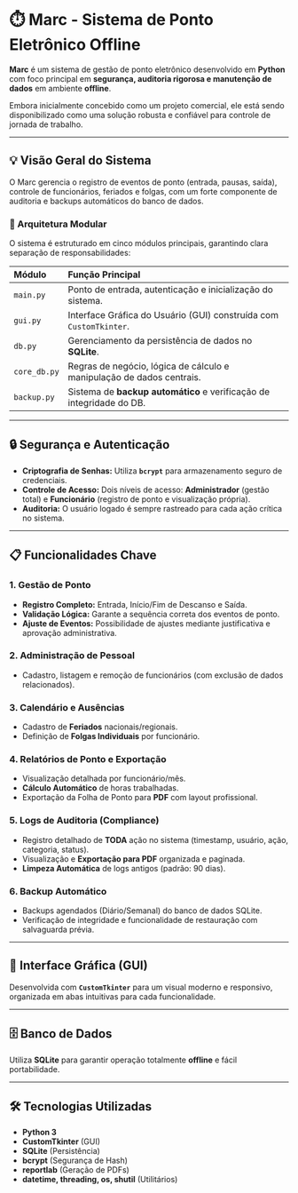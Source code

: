 # ⏱️ Marc - Sistema de Ponto Eletrônico Offline

**Marc** é um sistema de gestão de ponto eletrônico desenvolvido em **Python** com foco principal em **segurança, auditoria rigorosa e manutenção de dados** em ambiente **offline**.

Embora inicialmente concebido como um projeto comercial, ele está sendo disponibilizado como uma solução robusta e confiável para controle de jornada de trabalho.

---

## 💡 Visão Geral do Sistema

O Marc gerencia o registro de eventos de ponto (entrada, pausas, saída), controle de funcionários, feriados e folgas, com um forte componente de auditoria e backups automáticos do banco de dados.

### 🧱 Arquitetura Modular

O sistema é estruturado em cinco módulos principais, garantindo clara separação de responsabilidades:

| Módulo | Função Principal |
| :--- | :--- |
| `main.py` | Ponto de entrada, autenticação e inicialização do sistema. |
| `gui.py` | Interface Gráfica do Usuário (GUI) construída com `CustomTkinter`. |
| `db.py` | Gerenciamento da persistência de dados no **SQLite**. |
| `core_db.py` | Regras de negócio, lógica de cálculo e manipulação de dados centrais. |
| `backup.py` | Sistema de **backup automático** e verificação de integridade do DB. |

---

## 🔒 Segurança e Autenticação

- **Criptografia de Senhas:** Utiliza **`bcrypt`** para armazenamento seguro de credenciais.
- **Controle de Acesso:** Dois níveis de acesso: **Administrador** (gestão total) e **Funcionário** (registro de ponto e visualização própria).
- **Auditoria:** O usuário logado é sempre rastreado para cada ação crítica no sistema.

---

## 📋 Funcionalidades Chave

### 1. Gestão de Ponto
- **Registro Completo:** Entrada, Início/Fim de Descanso e Saída.
- **Validação Lógica:** Garante a sequência correta dos eventos de ponto.
- **Ajuste de Eventos:** Possibilidade de ajustes mediante justificativa e aprovação administrativa.

### 2. Administração de Pessoal
- Cadastro, listagem e remoção de funcionários (com exclusão de dados relacionados).

### 3. Calendário e Ausências
- Cadastro de **Feriados** nacionais/regionais.
- Definição de **Folgas Individuais** por funcionário.

### 4. Relatórios de Ponto e Exportação
- Visualização detalhada por funcionário/mês.
- **Cálculo Automático** de horas trabalhadas.
- Exportação da Folha de Ponto para **PDF** com layout profissional.

### 5. Logs de Auditoria (Compliance)
- Registro detalhado de **TODA** ação no sistema (timestamp, usuário, ação, categoria, status).
- Visualização e **Exportação para PDF** organizada e paginada.
- **Limpeza Automática** de logs antigos (padrão: 90 dias).

### 6. Backup Automático
- Backups agendados (Diário/Semanal) do banco de dados SQLite.
- Verificação de integridade e funcionalidade de restauração com salvaguarda prévia.

---

## 🎨 Interface Gráfica (GUI)

Desenvolvida com **`CustomTkinter`** para um visual moderno e responsivo, organizada em abas intuitivas para cada funcionalidade.

---

## 🗄️ Banco de Dados

Utiliza **SQLite** para garantir operação totalmente **offline** e fácil portabilidade.

---

## 🛠️ Tecnologias Utilizadas

- **Python 3**
- **CustomTkinter** (GUI)
- **SQLite** (Persistência)
- **bcrypt** (Segurança de Hash)
- **reportlab** (Geração de PDFs)
- **datetime, threading, os, shutil** (Utilitários)
